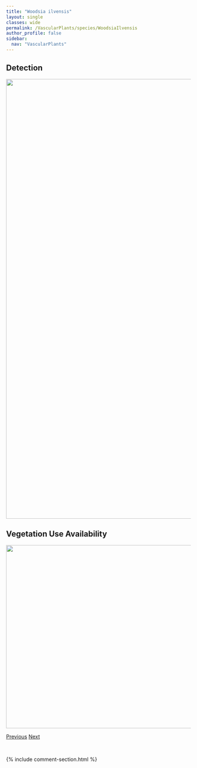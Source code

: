 ```yaml
---
title: "Woodsia ilvensis"
layout: single
classes: wide
permalink: /VascularPlants/species/WoodsiaIlvensis
author_profile: false
sidebar:
  nav: "VascularPlants"
---
```


<h2>Detection</h2>

<a href="https://drive.google.com/uc?export=view&id=1dzpvAHT_7dW70sq5j-oIWQi31m11BXlm">
<img src="https://drive.google.com/uc?export=view&id=1dzpvAHT_7dW70sq5j-oIWQi31m11BXlm" height = "1200" width = "800">
</a>


<h2>Vegetation Use Availability</h2>

<a href="https://drive.google.com/uc?export=view&id=1FCerHGIfP-SzX3KQqMlj55_9wAJ5LLI_">
<img src="https://drive.google.com/uc?export=view&id=1FCerHGIfP-SzX3KQqMlj55_9wAJ5LLI_" height = "500" width = "1000">
</a>


<a href="/DevelopmentWebsite/VascularPlants/species/ViolaWittrockiana" class="pagination--pager" title="Viola Wittrockiana">Previous</a> <a href="/DevelopmentWebsite/VascularPlants/species/WoodsiaOregana" class="pagination--pager" title="Woodsia oregana">Next</a>

<p>&nbsp;</p>

{% include comment-section.html %}
